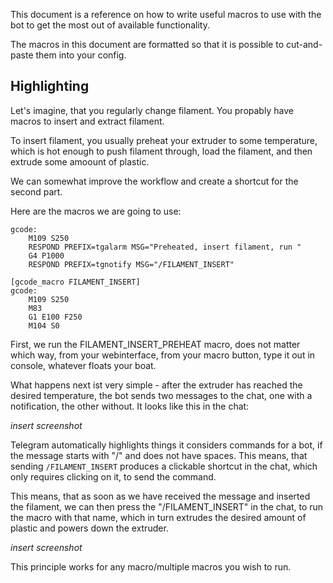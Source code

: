 This document is a reference on how to write useful macros to use with the bot to get the most out of available functionality. 

The macros in this document are formatted so that it is possible to cut-and-paste them into your config.

## Highlighting

Let's imagine, that you regularly change filament. 
You propably have macros to insert and extract filament.

To insert filament, you usually preheat your extruder to some temperature, which is hot enough to push filament through, load the filament, and then extrude some amoount of plastic. 

We can somewhat improve the workflow and create a shortcut for the second part.

Here are the macros we are going to use:

```[gcode_macro FILAMENT_INSERT_PREHEAT]
gcode:
	M109 S250
	RESPOND PREFIX=tgalarm MSG="Preheated, insert filament, run "
	G4 P1000
	RESPOND PREFIX=tgnotify MSG="/FILAMENT_INSERT"
	
[gcode_macro FILAMENT_INSERT]
gcode:
	M109 S250
	M83
	G1 E100 F250
	M104 S0
```

First, we run the FILAMENT_INSERT_PREHEAT macro, does not matter which way, from your webinterface, from your macro button, type it out in console, whatever floats your boat.

What happens next ist very simple - after the extruder has reached the desired temperature, the bot sends two messages to the chat, one with a notification, the other without. It looks like this in the chat:

*insert screenshot*

Telegram automatically highlights things it considers commands for a bot, if the message starts with "/" and does not have spaces. This means, that sending `/FILAMENT_INSERT` produces a clickable shortcut in the chat, which only requires clicking on it, to send the command. 

This means, that as soon as we have received the message and inserted the filament, we can then press the "/FILAMENT_INSERT" in the chat, to run the macro with that name, which in turn extrudes the desired amount of plastic and powers down the extruder.

*insert screenshot*

This principle works for any macro/multiple macros you wish to run. 
